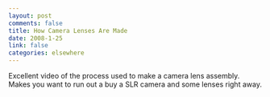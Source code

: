 ```yaml
--- 
layout: post
comments: false
title: How Camera Lenses Are Made
date: 2008-1-25
link: false
categories: elsewhere
---
```

Excellent video of the process used to make a camera lens assembly.  Makes you want to run out a buy a SLR camera and some lenses right away.

<object width="425" height="355"><param name="movie" value="http://www.youtube.com/v/X7_wL0ZZi6k&rel=1"></param><param name="wmode" value="transparent"></param><embed src="http://www.youtube.com/v/X7_wL0ZZi6k&rel=1" type="application/x-shockwave-flash" wmode="transparent" width="425" height="355"></embed></object>
